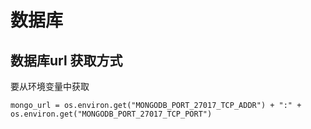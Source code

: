 # 数据库

## 数据库url 获取方式

要从环境变量中获取
```
mongo_url = os.environ.get("MONGODB_PORT_27017_TCP_ADDR") + ":" + os.environ.get("MONGODB_PORT_27017_TCP_PORT")
```

